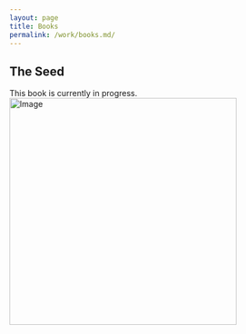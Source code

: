 ```yaml
---
layout: page
title: Books
permalink: /work/books.md/
---
```


## The Seed
This book is currently in progress.
<img src="Screenshot 2025-07-14 at 9.52.11 PM.png" alt="Image" width="400">
